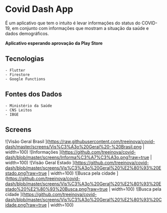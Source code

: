 # Covid Dash App

É um aplicativo que tem o intuito é levar informações do status do COVID-19, em conjunto com informações que mostram a situação da saúde e dados demográficos.

**Aplicativo esperando aprovação da Play Store**

## Tecnologias
    - Flutter
    - Firestore
    - Google Functions

## Fontes dos Dados
    - Ministério da Saúde
    - CNS Leitos
    - IBGE

## Screens
![Visão Geral Brasil ](https://raw.githubusercontent.com/treeinova/covid-dash/master/screens/Vis%C3%A3o%20Geral%20-%20Brasil.png | width=100)
![Informações ](https://github.com/treeinova/covid-dash/blob/master/screens/Informa%C3%A7%C3%A3o.png?raw=true | width=100)
![Visão Geral Estado ](https://github.com/treeinova/covid-dash/blob/master/screens/Vis%C3%A3o%20Geral%20%E2%80%93%20Estado.png?raw=true | width=100)
![Busca pela cidade ](https://github.com/treeinova/covid-dash/blob/master/screens/Vis%C3%A3o%20Geral%20%E2%80%93%20Estado%20%E2%80%93%20Busca.png?raw=true | width=100)
![Busca pela cidade ](https://github.com/treeinova/covid-dash/blob/master/screens/Vis%C3%A3o%20Geral%20%E2%80%93%20Cidade.png?raw=true | width=100)
 